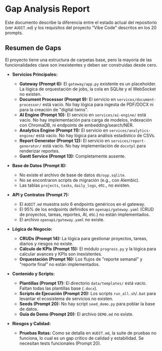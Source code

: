 # Gap Analysis Report

Este documento describe la diferencia entre el estado actual del repositorio (ver `AUDIT.md`) y los requisitos del proyecto "Vibe Code" descritos en los 20 prompts.

## Resumen de Gaps

El proyecto tiene una estructura de carpetas base, pero la mayoría de las funcionalidades clave son inexistentes y deben ser construidas desde cero.

- **Servicios Principales:**
  - **Gateway (Prompt 6):** El `gateway/app.py` existente es un placeholder. La lógica de orquestación de jobs, la cola en SQLite y el WebSocket no existen.
  - **Document Processor (Prompt 9):** El servicio en `services/document-processor/` está vacío. No hay lógica para ingesta de PDF/DOCX ni para la creación de "digital twins".
  - **AI Engine (Prompt 10):** El servicio en `services/ai-engine/` está vacío. No hay implementación para carga de modelos, indexación con ChromaDB, ni endpoints de embedding/search/NER.
  - **Analytics Engine (Prompt 11):** El servicio en `services/analytics-engine/` está vacío. No hay lógica para análisis estadístico de CSVs.
  - **Report Generator (Prompt 12):** El servicio en `services/report-generator/` está vacío. No hay implementación de `docxtpl` para renderizar reportes.
  - **Gantt Service (Prompt 13):** Completamente ausente.

- **Base de Datos (Prompt 8):**
  - No existe el archivo de base de datos `db/oyp.sqlite`.
  - No se encontraron scripts de migración (e.g., con Alembic).
  - Las tablas `projects`, `tasks`, `daily_logs`, etc., no existen.

- **API y Contratos (Prompt 7):**
  - El `AUDIT.md` muestra solo 6 endpoints genéricos en el gateway.
  - El 95% de los endpoints definidos en `openapi/gateway.yaml` (CRUD de proyectos, tareas, reportes, AI, etc.) no están implementados.
  - El archivo `openapi/gateway.yaml` no existe.

- **Lógica de Negocio:**
  - **CRUDs (Prompt 14):** La lógica para gestionar proyectos, tareas, diarios y riesgos no existe.
  - **Cálculo de KPIs (Prompt 15):** El módulo `progress.py` y la lógica para calcular avances y KPIs son inexistentes.
  - **Orquestación (Prompt 16):** Los flujos de "reporte semanal" y "reporte final" no están implementados.

- **Contenido y Scripts:**
  - **Plantillas (Prompt 17):** El directorio `data/templates/` está vacío. Faltan todas las plantillas base (`.docx`).
  - **Scripts de Ejecución (Prompt 20):** Los scripts `run_all.sh`/`.bat` para levantar el ecosistema de servicios no existen.
  - **Seeds (Prompt 20):** No hay script `seed_demo.py` para poblar la base de datos.
  - **Guía de Demo (Prompt 20):** El archivo `DEMO.md` no existe.

- **Riesgos y Calidad:**
  - **Pruebas Rotas:** Como se detalla en `AUDIT.md`, la suite de pruebas no funciona, lo cual es un gap crítico de calidad y estabilidad. Se necesitan tests funcionales (Prompt 20).
